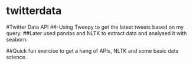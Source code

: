 # twitterdata
#Twitter Data API
##-Using Tweepy to get the latest tweets based on my query. 
##Later used pandas and NLTK to extract data and analysed it with seaborn.

##Quick fun exercise to get a hang of APIs, NLTK and some basic data science. 
